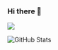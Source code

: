 ### Hi there 👋

![](https://github-profile-summary-cards.vercel.app/api/cards/profile-details?username=k-suke39&theme=swift)
 
![GitHub Stats](https://github-readme-stats.vercel.app/api?username=k-suke39&show_icons=true&theme=swift)
 
